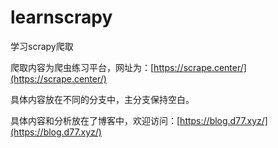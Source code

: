 # learnscrapy
学习scrapy爬取

爬取内容为爬虫练习平台，网址为：[https://scrape.center/](https://scrape.center/)

具体内容放在不同的分支中，主分支保持空白。

具体内容和分析放在了博客中，欢迎访问：[https://blog.d77.xyz/](https://blog.d77.xyz/)